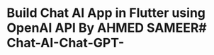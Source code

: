 # Build Chat AI App in Flutter using OpenAI API By AHMED SAMEER#   C h a t - A I - C h a t - G P T -  
 